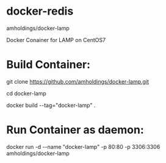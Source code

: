 # docker-redis
amholdings/docker-lamp

Docker Conainer for LAMP on CentOS7

# Build Container:
git clone https://github.com/amholdings/docker-lamp.git

cd docker-lamp

docker build --tag="docker-lamp" .

# Run Container as daemon:

docker run -d --name "docker-lamp" -p 80:80 -p 3306:3306 amholdings/docker-lamp
